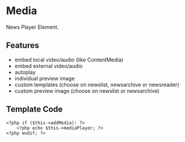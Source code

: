# Media 

News Player Element.

## Features

- embed local video/audio (like ContentMedia)
- embed external video/audio
- autoplay
- individual preview image
- custom templates (choose on newslist, newsarchive or newsreader)
- custom preview image (choose on newslist or newsarchive)

## Template Code

```
<?php if ($this->addMedia): ?>
	<?php echo $this->mediaPlayer; ?>
<?php endif; ?>
```
